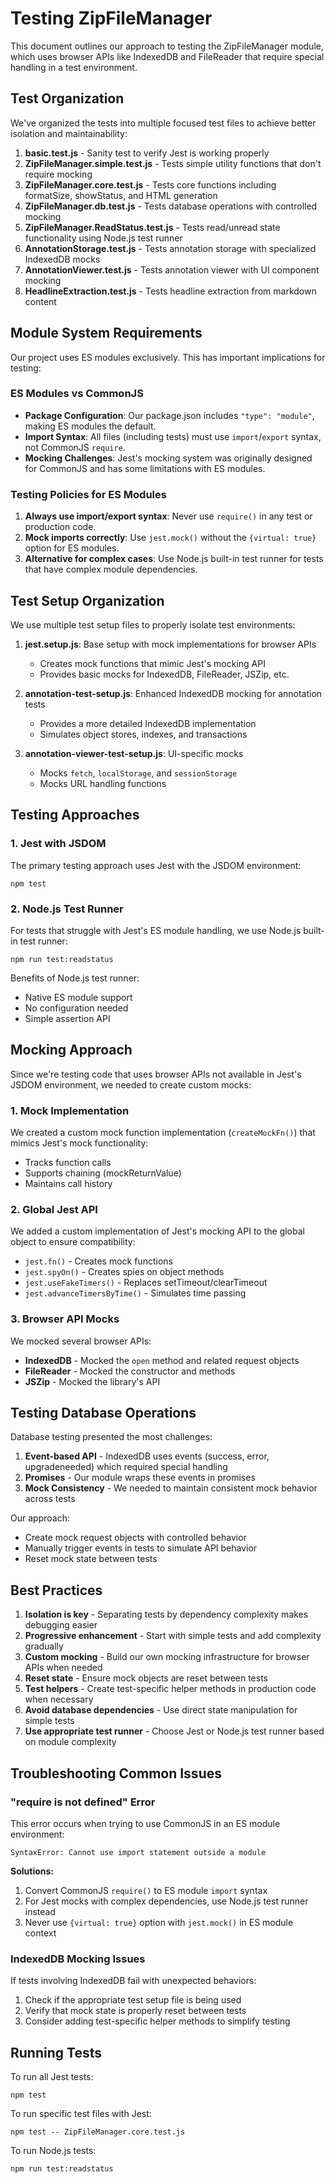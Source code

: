 # Testing ZipFileManager

This document outlines our approach to testing the ZipFileManager module, which uses browser APIs like IndexedDB and FileReader that require special handling in a test environment.

## Test Organization

We've organized the tests into multiple focused test files to achieve better isolation and maintainability:

1. **basic.test.js** - Sanity test to verify Jest is working properly
2. **ZipFileManager.simple.test.js** - Tests simple utility functions that don't require mocking
3. **ZipFileManager.core.test.js** - Tests core functions including formatSize, showStatus, and HTML generation
4. **ZipFileManager.db.test.js** - Tests database operations with controlled mocking
5. **ZipFileManager.ReadStatus.test.js** - Tests read/unread state functionality using Node.js test runner
6. **AnnotationStorage.test.js** - Tests annotation storage with specialized IndexedDB mocks
7. **AnnotationViewer.test.js** - Tests annotation viewer with UI component mocking
8. **HeadlineExtraction.test.js** - Tests headline extraction from markdown content

## Module System Requirements

Our project uses ES modules exclusively. This has important implications for testing:

### ES Modules vs CommonJS

- **Package Configuration**: Our package.json includes `"type": "module"`, making ES modules the default.
- **Import Syntax**: All files (including tests) must use `import`/`export` syntax, not CommonJS `require`.
- **Mocking Challenges**: Jest's mocking system was originally designed for CommonJS and has some limitations with ES modules.

### Testing Policies for ES Modules

1. **Always use import/export syntax**: Never use `require()` in any test or production code.
2. **Mock imports correctly**: Use `jest.mock()` without the `{virtual: true}` option for ES modules.
3. **Alternative for complex cases**: Use Node.js built-in test runner for tests that have complex module dependencies.

## Test Setup Organization

We use multiple test setup files to properly isolate test environments:

1. **jest.setup.js**: Base setup with mock implementations for browser APIs

   - Creates mock functions that mimic Jest's mocking API
   - Provides basic mocks for IndexedDB, FileReader, JSZip, etc.

2. **annotation-test-setup.js**: Enhanced IndexedDB mocking for annotation tests

   - Provides a more detailed IndexedDB implementation
   - Simulates object stores, indexes, and transactions

3. **annotation-viewer-test-setup.js**: UI-specific mocks
   - Mocks `fetch`, `localStorage`, and `sessionStorage`
   - Mocks URL handling functions

## Testing Approaches

### 1. Jest with JSDOM

The primary testing approach uses Jest with the JSDOM environment:

```
npm test
```

### 2. Node.js Test Runner

For tests that struggle with Jest's ES module handling, we use Node.js built-in test runner:

```
npm run test:readstatus
```

Benefits of Node.js test runner:

- Native ES module support
- No configuration needed
- Simple assertion API

## Mocking Approach

Since we're testing code that uses browser APIs not available in Jest's JSDOM environment, we needed to create custom mocks:

### 1. Mock Implementation

We created a custom mock function implementation (`createMockFn()`) that mimics Jest's mock functionality:

- Tracks function calls
- Supports chaining (mockReturnValue)
- Maintains call history

### 2. Global Jest API

We added a custom implementation of Jest's mocking API to the global object to ensure compatibility:

- `jest.fn()` - Creates mock functions
- `jest.spyOn()` - Creates spies on object methods
- `jest.useFakeTimers()` - Replaces setTimeout/clearTimeout
- `jest.advanceTimersByTime()` - Simulates time passing

### 3. Browser API Mocks

We mocked several browser APIs:

- **IndexedDB** - Mocked the `open` method and related request objects
- **FileReader** - Mocked the constructor and methods
- **JSZip** - Mocked the library's API

## Testing Database Operations

Database testing presented the most challenges:

1. **Event-based API** - IndexedDB uses events (success, error, upgradeneeded) which required special handling
2. **Promises** - Our module wraps these events in promises
3. **Mock Consistency** - We needed to maintain consistent mock behavior across tests

Our approach:

- Create mock request objects with controlled behavior
- Manually trigger events in tests to simulate API behavior
- Reset mock state between tests

## Best Practices

1. **Isolation is key** - Separating tests by dependency complexity makes debugging easier
2. **Progressive enhancement** - Start with simple tests and add complexity gradually
3. **Custom mocking** - Build our own mocking infrastructure for browser APIs when needed
4. **Reset state** - Ensure mock objects are reset between tests
5. **Test helpers** - Create test-specific helper methods in production code when necessary
6. **Avoid database dependencies** - Use direct state manipulation for simple tests
7. **Use appropriate test runner** - Choose Jest or Node.js test runner based on module complexity

## Troubleshooting Common Issues

### "require is not defined" Error

This error occurs when trying to use CommonJS in an ES module environment:

```
SyntaxError: Cannot use import statement outside a module
```

**Solutions:**

1. Convert CommonJS `require()` to ES module `import` syntax
2. For Jest mocks with complex dependencies, use Node.js test runner instead
3. Never use `{virtual: true}` option with `jest.mock()` in ES module context

### IndexedDB Mocking Issues

If tests involving IndexedDB fail with unexpected behaviors:

1. Check if the appropriate test setup file is being used
2. Verify that mock state is properly reset between tests
3. Consider adding test-specific helper methods to simplify testing

## Running Tests

To run all Jest tests:

```
npm test
```

To run specific test files with Jest:

```
npm test -- ZipFileManager.core.test.js
```

To run Node.js tests:

```
npm run test:readstatus
```

